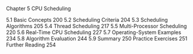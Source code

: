 Chapter 5 CPU Scheduling

5.1 Basic Concepts 200
5.2 Scheduling Criteria 204
5.3 Scheduling Algorithms 205
5.4 Thread Scheduling 217
5.5 Multi-Processor Scheduling 220
5.6 Real-Time CPU Scheduling 227
5.7 Operating-System Examples 234
5.8 Algorithm Evaluation 244
5.9 Summary 250
Practice Exercises 251
Further Reading 254
